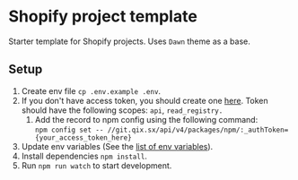 # Shopify project template

Starter template for Shopify projects. Uses `Dawn` theme as a base.

## Setup

1. Create env file `cp .env.example .env`.
2. If you don't have access token, you should create one [here](https://git.qix.sx/-/profile/personal_access_tokens?name=Unilime+Read+Registry&scopes=api,read_registry). Token should have the following scopes: `api`, `read_registry.`
    1. Add the record to npm config using the following command: \
`npm config set -- //git.qix.sx/api/v4/packages/npm/:_authToken={your_access_token_here}`
3. Update env variables (See the [list of env variables](https://git.qix.sx/unilime/shopify/dev/shopify-theme-dev#env-variables)).
4. Install dependencies `npm install`.
5. Run `npm run watch` to start development.

